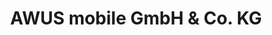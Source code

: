 ---
title: "AWUS mobile GmbH & Co. KG"
url: /wismar/awus-mobile-gmbh-und-co-kg/
shop: Autowerkstatt
---